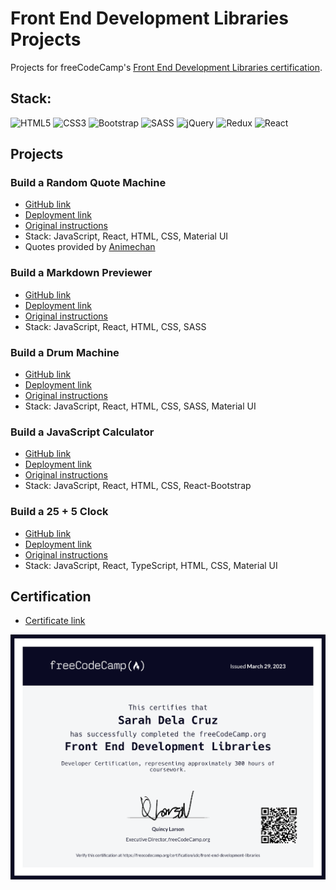 # Front End Development Libraries Projects
Projects for freeCodeCamp's [Front End Development Libraries certification](https://www.freecodecamp.org/learn/front-end-development-libraries/).

## Stack:
![HTML5](https://img.shields.io/badge/html5-%23E34F26.svg?style=for-the-badge&logo=html5&logoColor=white)
![CSS3](https://img.shields.io/badge/css3-%231572B6.svg?style=for-the-badge&logo=css3&logoColor=white)
![Bootstrap](https://img.shields.io/badge/bootstrap-%23563D7C.svg?style=for-the-badge&logo=bootstrap&logoColor=white)
![SASS](https://img.shields.io/badge/SASS-hotpink.svg?style=for-the-badge&logo=SASS&logoColor=white)
![jQuery](https://img.shields.io/badge/jquery-%230769AD.svg?style=for-the-badge&logo=jquery&logoColor=white)
![Redux](https://img.shields.io/badge/redux-%23593d88.svg?style=for-the-badge&logo=redux&logoColor=white)
![React](https://img.shields.io/badge/react-%2320232a.svg?style=for-the-badge&logo=react&logoColor=%2361DAFB)

## Projects
### Build a Random Quote Machine
- [GitHub link](https://github.com/sarahdeecee/fcc-development-libraries-projects/tree/main/01-random-quote-machine)
- [Deployment link](https://codepen.io/s_dc/full/oNEdbBJ)
- [Original instructions](https://www.freecodecamp.org/learn/front-end-development-libraries/front-end-development-libraries-projects/build-a-random-quote-machine)
- Stack: JavaScript, React, HTML, CSS, Material UI
- Quotes provided by [Animechan](https://animechan.vercel.app/)

### Build a Markdown Previewer
- [GitHub link](https://github.com/sarahdeecee/fcc-development-libraries-projects/tree/main/02-markdown-previewer)
- [Deployment link](https://codepen.io/s_dc/full/rNJqMvx)
- [Original instructions](https://www.freecodecamp.org/learn/front-end-development-libraries/front-end-development-libraries-projects/build-a-markdown-previewer)
- Stack: JavaScript, React, HTML, CSS, SASS

### Build a Drum Machine
- [GitHub link](https://github.com/sarahdeecee/fcc-development-libraries-projects/tree/main/02-markdown-previewer)
- [Deployment link](https://codepen.io/s_dc/full/KKQGvLK)
- [Original instructions](https://www.freecodecamp.org/learn/front-end-development-libraries/front-end-development-libraries-projects/build-a-drum-machine)
- Stack: JavaScript, React, HTML, CSS, SASS, Material UI

### Build a JavaScript Calculator
- [GitHub link](https://github.com/sarahdeecee/fcc-calculator)
- [Deployment link](https://sdc-fcc-calculator.onrender.com/)
- [Original instructions](https://www.freecodecamp.org/learn/front-end-development-libraries/front-end-development-libraries-projects/build-a-javascript-calculator)
- Stack: JavaScript, React, HTML, CSS, React-Bootstrap

### Build a 25 + 5 Clock
- [GitHub link](https://github.com/sarahdeecee/fcc-pomodoro)
- [Deployment link](https://fcc-pomodoro-2mkn.onrender.com/)
- [Original instructions](https://www.freecodecamp.org/learn/front-end-development-libraries/front-end-development-libraries-projects/build-a-25--5-clock)
- Stack: JavaScript, React, TypeScript, HTML, CSS, Material UI

## Certification
- [Certificate link](https://www.freecodecamp.org/certification/sdc/front-end-development-libraries)

![Certification image](./images/fcc-front-end-development-libraries-certification.png)
